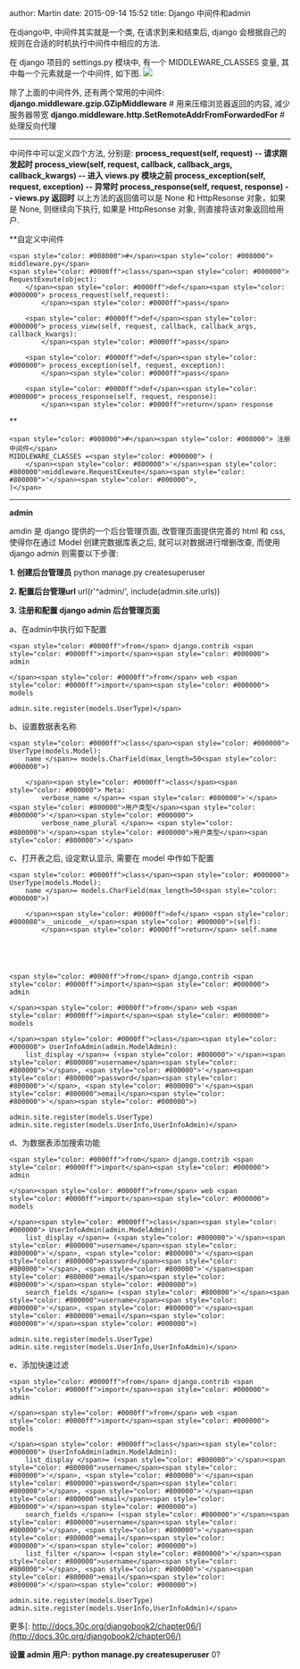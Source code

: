 author: Martin
date: 2015-09-14 15:52
title: Django 中间件和admin

在django中, 中间件其实就是一个类, 在请求到来和结束后, django 会根据自己的规则在合适的时机执行中间件中相应的方法.

在 django 项目的 settings.py 模块中, 有一个 MIDDLEWARE_CLASSES 变量, 其中每一个元素就是一个中间件, 如下图.
![](http://i3.tietuku.com/01e947913cfd69a0.png)

除了上面的中间件外, 还有两个常用的中间件:
**django.middleware.gzip.GZipMiddleware** # 用来压缩浏览器返回的内容, 减少服务器带宽
**django.middleware.http.SetRemoteAddrFromForwardedFor** # 处理反向代理

* * *



中间件中可以定义四个方法, 分别是:
**process_request(self, request) -- 请求刚发起时
process_view(self, request, callback, callback_args, callback_kwargs) -- 进入 views.py 模块之前
process_exception(self, request, exception) -- 异常时
process_response(self, request, response) -- views.py 返回时**
以上方法的返回值可以是 None 和 HttpResonse 对象，如果是 None, 则继续向下执行, 如果是 HttpResonse 对象, 则直接将该对象返回给用户.

**自定义中间件


    <span style="color: #008000">#</span><span style="color: #008000"> middleware.py</span>
    <span style="color: #0000ff">class</span><span style="color: #000000"> RequestExeute(object):
        </span><span style="color: #0000ff">def</span><span style="color: #000000"> process_request(self,request):
            </span><span style="color: #0000ff">pass</span>

        <span style="color: #0000ff">def</span><span style="color: #000000"> process_view(self, request, callback, callback_args, callback_kwargs):
            </span><span style="color: #0000ff">pass</span>

        <span style="color: #0000ff">def</span><span style="color: #000000"> process_exception(self, request, exception):
            </span><span style="color: #0000ff">pass</span>

        <span style="color: #0000ff">def</span><span style="color: #000000"> process_response(self, request, response):
            </span><span style="color: #0000ff">return</span> response

**







    <span style="color: #008000">#</span><span style="color: #008000"> 注册中间件</span>
    MIDDLEWARE_CLASSES =<span style="color: #000000"> (
        </span><span style="color: #800000">'</span><span style="color: #800000">middleware.RequestExeute</span><span style="color: #800000">'</span><span style="color: #000000">,
    )</span>

* * *






**admin**




amdin 是 django 提供的一个后台管理页面, 改管理页面提供完善的 html 和 css, 使得你在通过 Model 创建完数据库表之后, 就可以对数据进行增删改查, 而使用 django admin 则需要以下步骤:




**1. 创建后台管理员**
python manage.py createsuperuser




**2. 配置后台管理url**
url(r'^admin/', include(admin.site.urls))




**3. 注册和配置 django admin 后台管理页面**




a、在admin中执行如下配置



    <span style="color: #0000ff">from</span> django.contrib <span style="color: #0000ff">import</span><span style="color: #000000"> admin

    </span><span style="color: #0000ff">from</span> web <span style="color: #0000ff">import</span><span style="color: #000000"> models

    admin.site.register(models.UserType)</span>


b、设置数据表名称



    <span style="color: #0000ff">class</span><span style="color: #000000"> UserType(models.Model):
        name </span>= models.CharField(max_length=50<span style="color: #000000">)

        </span><span style="color: #0000ff">class</span><span style="color: #000000"> Meta:
            verbose_name </span>= <span style="color: #800000">'</span><span style="color: #800000">用户类型</span><span style="color: #800000">'</span><span style="color: #000000">
            verbose_name_plural </span>= <span style="color: #800000">'</span><span style="color: #800000">用户类型</span><span style="color: #800000">'</span>


c、打开表之后, 设定默认显示, 需要在 model 中作如下配置



    <span style="color: #0000ff">class</span><span style="color: #000000"> UserType(models.Model):
        name </span>= models.CharField(max_length=50<span style="color: #000000">)

        </span><span style="color: #0000ff">def</span> <span style="color: #800080">__unicode__</span><span style="color: #000000">(self):
            </span><span style="color: #0000ff">return</span> self.name





    <span style="color: #0000ff">from</span> django.contrib <span style="color: #0000ff">import</span><span style="color: #000000"> admin

    </span><span style="color: #0000ff">from</span> web <span style="color: #0000ff">import</span><span style="color: #000000">  models

    </span><span style="color: #0000ff">class</span><span style="color: #000000"> UserInfoAdmin(admin.ModelAdmin):
        list_display </span>= (<span style="color: #800000">'</span><span style="color: #800000">username</span><span style="color: #800000">'</span>, <span style="color: #800000">'</span><span style="color: #800000">password</span><span style="color: #800000">'</span>, <span style="color: #800000">'</span><span style="color: #800000">email</span><span style="color: #800000">'</span><span style="color: #000000">)

    admin.site.register(models.UserType)
    admin.site.register(models.UserInfo,UserInfoAdmin)</span>


d、为数据表添加搜索功能



    <span style="color: #0000ff">from</span> django.contrib <span style="color: #0000ff">import</span><span style="color: #000000"> admin

    </span><span style="color: #0000ff">from</span> web <span style="color: #0000ff">import</span><span style="color: #000000">  models

    </span><span style="color: #0000ff">class</span><span style="color: #000000"> UserInfoAdmin(admin.ModelAdmin):
        list_display </span>= (<span style="color: #800000">'</span><span style="color: #800000">username</span><span style="color: #800000">'</span>, <span style="color: #800000">'</span><span style="color: #800000">password</span><span style="color: #800000">'</span>, <span style="color: #800000">'</span><span style="color: #800000">email</span><span style="color: #800000">'</span><span style="color: #000000">)
        search_fields </span>= (<span style="color: #800000">'</span><span style="color: #800000">username</span><span style="color: #800000">'</span>, <span style="color: #800000">'</span><span style="color: #800000">email</span><span style="color: #800000">'</span><span style="color: #000000">)

    admin.site.register(models.UserType)
    admin.site.register(models.UserInfo,UserInfoAdmin)</span>






e、添加快速过滤



    <span style="color: #0000ff">from</span> django.contrib <span style="color: #0000ff">import</span><span style="color: #000000"> admin

    </span><span style="color: #0000ff">from</span> web <span style="color: #0000ff">import</span><span style="color: #000000">  models

    </span><span style="color: #0000ff">class</span><span style="color: #000000"> UserInfoAdmin(admin.ModelAdmin):
        list_display </span>= (<span style="color: #800000">'</span><span style="color: #800000">username</span><span style="color: #800000">'</span>, <span style="color: #800000">'</span><span style="color: #800000">password</span><span style="color: #800000">'</span>, <span style="color: #800000">'</span><span style="color: #800000">email</span><span style="color: #800000">'</span><span style="color: #000000">)
        search_fields </span>= (<span style="color: #800000">'</span><span style="color: #800000">username</span><span style="color: #800000">'</span>, <span style="color: #800000">'</span><span style="color: #800000">email</span><span style="color: #800000">'</span><span style="color: #000000">)
        list_filter </span>= (<span style="color: #800000">'</span><span style="color: #800000">username</span><span style="color: #800000">'</span>, <span style="color: #800000">'</span><span style="color: #800000">email</span><span style="color: #800000">'</span><span style="color: #000000">)

    admin.site.register(models.UserType)
    admin.site.register(models.UserInfo,UserInfoAdmin)</span>


更多[: http://docs.30c.org/djangobook2/chapter06/](http://docs.30c.org/djangobook2/chapter06/)



**设置 admin 用户: python manage.py createsuperuser**
0?
